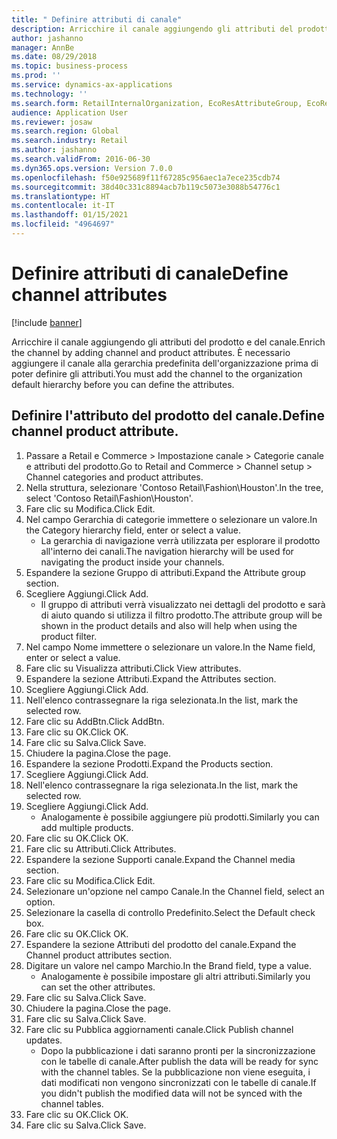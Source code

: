 ```yaml
---
title: " Definire attributi di canale"
description: Arricchire il canale aggiungendo gli attributi del prodotto e del canale.
author: jashanno
manager: AnnBe
ms.date: 08/29/2018
ms.topic: business-process
ms.prod: ''
ms.service: dynamics-ax-applications
ms.technology: ''
ms.search.form: RetailInternalOrganization, EcoResAttributeGroup, EcoResAttributeGroupAttribute, RetailAddChannelItems, RetailCatalogProductAttributeValue, RetailMedia
audience: Application User
ms.reviewer: josaw
ms.search.region: Global
ms.search.industry: Retail
ms.author: jashanno
ms.search.validFrom: 2016-06-30
ms.dyn365.ops.version: Version 7.0.0
ms.openlocfilehash: f50e925689f11f67285c956aec1a7ece235cdb74
ms.sourcegitcommit: 38d40c331c8894acb7b119c5073e3088b54776c1
ms.translationtype: HT
ms.contentlocale: it-IT
ms.lasthandoff: 01/15/2021
ms.locfileid: "4964697"
---
```

# <a name="define-channel-attributes"></a><span data-ttu-id="f71fa-103"> Definire attributi di canale</span><span class="sxs-lookup"><span data-stu-id="f71fa-103">Define channel attributes</span></span>

[!include [banner](../includes/banner.md)]

<span data-ttu-id="f71fa-104">Arricchire il canale aggiungendo gli attributi del prodotto e del canale.</span><span class="sxs-lookup"><span data-stu-id="f71fa-104">Enrich the channel by adding channel and product attributes.</span></span> <span data-ttu-id="f71fa-105">È necessario aggiungere il canale alla gerarchia predefinita dell'organizzazione prima di poter definire gli attributi.</span><span class="sxs-lookup"><span data-stu-id="f71fa-105">You must add the channel to the organization default hierarchy before you can define the attributes.</span></span>


## <a name="define-channel-product-attribute"></a><span data-ttu-id="f71fa-106">Definire l'attributo del prodotto del canale.</span><span class="sxs-lookup"><span data-stu-id="f71fa-106">Define channel product attribute.</span></span>
1. <span data-ttu-id="f71fa-107">Passare a Retail e Commerce > Impostazione canale > Categorie canale e attributi del prodotto.</span><span class="sxs-lookup"><span data-stu-id="f71fa-107">Go to Retail and Commerce > Channel setup > Channel categories and product attributes.</span></span>
2. <span data-ttu-id="f71fa-108">Nella struttura, selezionare 'Contoso Retail\Fashion\Houston'.</span><span class="sxs-lookup"><span data-stu-id="f71fa-108">In the tree, select 'Contoso Retail\Fashion\Houston'.</span></span>
3. <span data-ttu-id="f71fa-109">Fare clic su Modifica.</span><span class="sxs-lookup"><span data-stu-id="f71fa-109">Click Edit.</span></span>
4. <span data-ttu-id="f71fa-110">Nel campo Gerarchia di categorie immettere o selezionare un valore.</span><span class="sxs-lookup"><span data-stu-id="f71fa-110">In the Category hierarchy field, enter or select a value.</span></span>
    * <span data-ttu-id="f71fa-111">La gerarchia di navigazione verrà utilizzata per esplorare il prodotto all'interno dei canali.</span><span class="sxs-lookup"><span data-stu-id="f71fa-111">The navigation hierarchy will be used for navigating the product inside your channels.</span></span>  
5. <span data-ttu-id="f71fa-112">Espandere la sezione Gruppo di attributi.</span><span class="sxs-lookup"><span data-stu-id="f71fa-112">Expand the Attribute group section.</span></span>
6. <span data-ttu-id="f71fa-113">Scegliere Aggiungi.</span><span class="sxs-lookup"><span data-stu-id="f71fa-113">Click Add.</span></span>
    * <span data-ttu-id="f71fa-114">Il gruppo di attributi verrà visualizzato nei dettagli del prodotto e sarà di aiuto quando si utilizza il filtro prodotto.</span><span class="sxs-lookup"><span data-stu-id="f71fa-114">The attribute group will be shown in the product details and also will help when using the product filter.</span></span>  
7. <span data-ttu-id="f71fa-115">Nel campo Nome immettere o selezionare un valore.</span><span class="sxs-lookup"><span data-stu-id="f71fa-115">In the Name field, enter or select a value.</span></span>
8. <span data-ttu-id="f71fa-116">Fare clic su Visualizza attributi.</span><span class="sxs-lookup"><span data-stu-id="f71fa-116">Click View attributes.</span></span>
9. <span data-ttu-id="f71fa-117">Espandere la sezione Attributi.</span><span class="sxs-lookup"><span data-stu-id="f71fa-117">Expand the Attributes section.</span></span>
10. <span data-ttu-id="f71fa-118">Scegliere Aggiungi.</span><span class="sxs-lookup"><span data-stu-id="f71fa-118">Click Add.</span></span>
11. <span data-ttu-id="f71fa-119">Nell'elenco contrassegnare la riga selezionata.</span><span class="sxs-lookup"><span data-stu-id="f71fa-119">In the list, mark the selected row.</span></span>
12. <span data-ttu-id="f71fa-120">Fare clic su AddBtn.</span><span class="sxs-lookup"><span data-stu-id="f71fa-120">Click AddBtn.</span></span>
13. <span data-ttu-id="f71fa-121">Fare clic su OK.</span><span class="sxs-lookup"><span data-stu-id="f71fa-121">Click OK.</span></span>
14. <span data-ttu-id="f71fa-122">Fare clic su Salva.</span><span class="sxs-lookup"><span data-stu-id="f71fa-122">Click Save.</span></span>
15. <span data-ttu-id="f71fa-123">Chiudere la pagina.</span><span class="sxs-lookup"><span data-stu-id="f71fa-123">Close the page.</span></span>
16. <span data-ttu-id="f71fa-124">Espandere la sezione Prodotti.</span><span class="sxs-lookup"><span data-stu-id="f71fa-124">Expand the Products section.</span></span>
17. <span data-ttu-id="f71fa-125">Scegliere Aggiungi.</span><span class="sxs-lookup"><span data-stu-id="f71fa-125">Click Add.</span></span>
18. <span data-ttu-id="f71fa-126">Nell'elenco contrassegnare la riga selezionata.</span><span class="sxs-lookup"><span data-stu-id="f71fa-126">In the list, mark the selected row.</span></span>
19. <span data-ttu-id="f71fa-127">Scegliere Aggiungi.</span><span class="sxs-lookup"><span data-stu-id="f71fa-127">Click Add.</span></span>
    * <span data-ttu-id="f71fa-128">Analogamente è possibile aggiungere più prodotti.</span><span class="sxs-lookup"><span data-stu-id="f71fa-128">Similarly you can add multiple products.</span></span>  
20. <span data-ttu-id="f71fa-129">Fare clic su OK.</span><span class="sxs-lookup"><span data-stu-id="f71fa-129">Click OK.</span></span>
21. <span data-ttu-id="f71fa-130">Fare clic su Attributi.</span><span class="sxs-lookup"><span data-stu-id="f71fa-130">Click Attributes.</span></span>
22. <span data-ttu-id="f71fa-131">Espandere la sezione Supporti canale.</span><span class="sxs-lookup"><span data-stu-id="f71fa-131">Expand the Channel media section.</span></span>
23. <span data-ttu-id="f71fa-132">Fare clic su Modifica.</span><span class="sxs-lookup"><span data-stu-id="f71fa-132">Click Edit.</span></span>
24. <span data-ttu-id="f71fa-133">Selezionare un'opzione nel campo Canale.</span><span class="sxs-lookup"><span data-stu-id="f71fa-133">In the Channel field, select an option.</span></span>
25. <span data-ttu-id="f71fa-134">Selezionare la casella di controllo Predefinito.</span><span class="sxs-lookup"><span data-stu-id="f71fa-134">Select the Default check box.</span></span>
26. <span data-ttu-id="f71fa-135">Fare clic su OK.</span><span class="sxs-lookup"><span data-stu-id="f71fa-135">Click OK.</span></span>
27. <span data-ttu-id="f71fa-136">Espandere la sezione Attributi del prodotto del canale.</span><span class="sxs-lookup"><span data-stu-id="f71fa-136">Expand the Channel product attributes section.</span></span>
28. <span data-ttu-id="f71fa-137">Digitare un valore nel campo Marchio.</span><span class="sxs-lookup"><span data-stu-id="f71fa-137">In the Brand field, type a value.</span></span>
    * <span data-ttu-id="f71fa-138">Analogamente è possibile impostare gli altri attributi.</span><span class="sxs-lookup"><span data-stu-id="f71fa-138">Similarly you can set the other attributes.</span></span>  
29. <span data-ttu-id="f71fa-139">Fare clic su Salva.</span><span class="sxs-lookup"><span data-stu-id="f71fa-139">Click Save.</span></span>
30. <span data-ttu-id="f71fa-140">Chiudere la pagina.</span><span class="sxs-lookup"><span data-stu-id="f71fa-140">Close the page.</span></span>
31. <span data-ttu-id="f71fa-141">Fare clic su Salva.</span><span class="sxs-lookup"><span data-stu-id="f71fa-141">Click Save.</span></span>
32. <span data-ttu-id="f71fa-142">Fare clic su Pubblica aggiornamenti canale.</span><span class="sxs-lookup"><span data-stu-id="f71fa-142">Click Publish channel updates.</span></span>
    * <span data-ttu-id="f71fa-143">Dopo la pubblicazione i dati saranno pronti per la sincronizzazione con le tabelle di canale.</span><span class="sxs-lookup"><span data-stu-id="f71fa-143">After publish the data will be ready for sync with the channel tables.</span></span> <span data-ttu-id="f71fa-144">Se la pubblicazione non viene eseguita, i dati modificati non vengono sincronizzati con le tabelle di canale.</span><span class="sxs-lookup"><span data-stu-id="f71fa-144">If you didn't publish the modified data will not be synced with the channel tables.</span></span>  
33. <span data-ttu-id="f71fa-145">Fare clic su OK.</span><span class="sxs-lookup"><span data-stu-id="f71fa-145">Click OK.</span></span>
34. <span data-ttu-id="f71fa-146">Fare clic su Salva.</span><span class="sxs-lookup"><span data-stu-id="f71fa-146">Click Save.</span></span>

